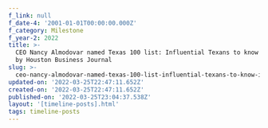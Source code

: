 ```yaml
---
f_link: null
f_date-4: '2001-01-01T00:00:00.000Z'
f_category: Milestone
f_year-2: 2022
title: >-
  CEO Nancy Almodovar named Texas 100 list: Influential Texans to know in 2022
  by Houston Business Journal
slug: >-
  ceo-nancy-almodovar-named-texas-100-list-influential-texans-to-know-in-2022-by-houston-business-journal
updated-on: '2022-03-25T22:47:11.652Z'
created-on: '2022-03-25T22:47:11.652Z'
published-on: '2022-03-25T23:04:37.538Z'
layout: '[timeline-posts].html'
tags: timeline-posts
---
```



